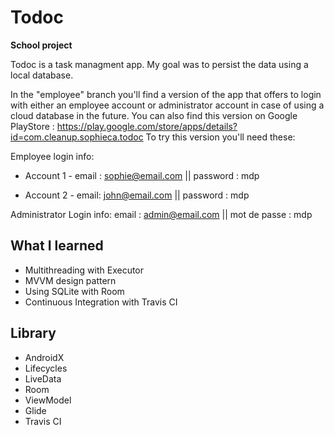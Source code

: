 # Todoc
**School project**

Todoc is a task managment app. My goal was to persist the data using a local database.

In the "employee" branch you'll find a version of the app that offers to login with either an employee account or administrator account in case of using a cloud database in the future.
You can also find this version on Google PlayStore :
https://play.google.com/store/apps/details?id=com.cleanup.sophieca.todoc
To try this version you'll need these:

  Employee login info:
   - Account 1 - email : sophie@email.com || password : mdp

   - Account 2 - email: john@email.com || password : mdp
  
  Administrator Login info:
     email : admin@email.com || mot de passe : mdp


## What I learned
- Multithreading with Executor
- MVVM design pattern
- Using SQLite with Room
- Continuous Integration with Travis CI

## Library
- AndroidX
- Lifecycles
- LiveData
- Room
- ViewModel
- Glide
- Travis CI
